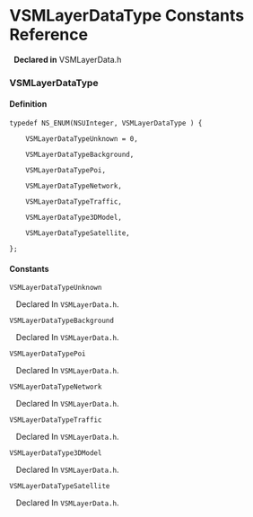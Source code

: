 # VSMLayerDataType Constants Reference

&nbsp;&nbsp;**Declared in** VSMLayerData.h  

### VSMLayerDataType

#### Definition
    typedef NS_ENUM(NSUInteger, VSMLayerDataType ) {   
        
        VSMLayerDataTypeUnknown = 0,
        
        VSMLayerDataTypeBackground,
        
        VSMLayerDataTypePoi,
        
        VSMLayerDataTypeNetwork,
        
        VSMLayerDataTypeTraffic,
        
        VSMLayerDataType3DModel,
        
        VSMLayerDataTypeSatellite,
        
    };

#### Constants

<a name="" title="VSMLayerDataTypeUnknown"></a><code>VSMLayerDataTypeUnknown</code>

&nbsp;&nbsp;&nbsp;Declared In `VSMLayerData.h`.

<a name="" title="VSMLayerDataTypeBackground"></a><code>VSMLayerDataTypeBackground</code>

&nbsp;&nbsp;&nbsp;Declared In `VSMLayerData.h`.

<a name="" title="VSMLayerDataTypePoi"></a><code>VSMLayerDataTypePoi</code>

&nbsp;&nbsp;&nbsp;Declared In `VSMLayerData.h`.

<a name="" title="VSMLayerDataTypeNetwork"></a><code>VSMLayerDataTypeNetwork</code>

&nbsp;&nbsp;&nbsp;Declared In `VSMLayerData.h`.

<a name="" title="VSMLayerDataTypeTraffic"></a><code>VSMLayerDataTypeTraffic</code>

&nbsp;&nbsp;&nbsp;Declared In `VSMLayerData.h`.

<a name="" title="VSMLayerDataType3DModel"></a><code>VSMLayerDataType3DModel</code>

&nbsp;&nbsp;&nbsp;Declared In `VSMLayerData.h`.

<a name="" title="VSMLayerDataTypeSatellite"></a><code>VSMLayerDataTypeSatellite</code>

&nbsp;&nbsp;&nbsp;Declared In `VSMLayerData.h`.

